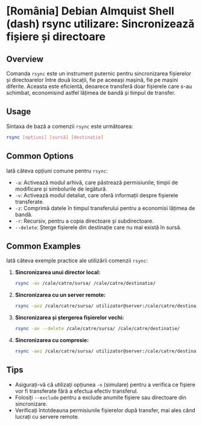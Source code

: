 # [România] Debian Almquist Shell (dash) rsync utilizare: Sincronizează fișiere și directoare

## Overview
Comanda `rsync` este un instrument puternic pentru sincronizarea fișierelor și directoarelor între două locații, fie pe aceeași mașină, fie pe mașini diferite. Aceasta este eficientă, deoarece transferă doar fișierele care s-au schimbat, economisind astfel lățimea de bandă și timpul de transfer.

## Usage
Sintaxa de bază a comenzii `rsync` este următoarea:

```bash
rsync [opțiuni] [sursă] [destinație]
```

## Common Options
Iată câteva opțiuni comune pentru `rsync`:

- `-a`: Activează modul arhivă, care păstrează permisiunile, timpii de modificare și simbolurile de legătură.
- `-v`: Activează modul detaliat, care oferă informații despre fișierele transferate.
- `-z`: Comprimă datele în timpul transferului pentru a economisi lățimea de bandă.
- `-r`: Recursiv, pentru a copia directoare și subdirectoare.
- `--delete`: Șterge fișierele din destinație care nu mai există în sursă.

## Common Examples
Iată câteva exemple practice ale utilizării comenzii `rsync`:

1. **Sincronizarea unui director local:**
   ```bash
   rsync -av /cale/catre/sursa/ /cale/catre/destinatie/
   ```

2. **Sincronizarea cu un server remote:**
   ```bash
   rsync -avz /cale/catre/sursa/ utilizator@server:/cale/catre/destinatie/
   ```

3. **Sincronizarea și ștergerea fișierelor vechi:**
   ```bash
   rsync -av --delete /cale/catre/sursa/ /cale/catre/destinatie/
   ```

4. **Sincronizarea cu compresie:**
   ```bash
   rsync -avz /cale/catre/sursa/ utilizator@server:/cale/catre/destinatie/
   ```

## Tips
- Asigurați-vă că utilizați opțiunea `-n` (simulare) pentru a verifica ce fișiere vor fi transferate fără a efectua efectiv transferul.
- Folosiți `--exclude` pentru a exclude anumite fișiere sau directoare din sincronizare.
- Verificați întotdeauna permisiunile fișierelor după transfer, mai ales când lucrați cu servere remote.